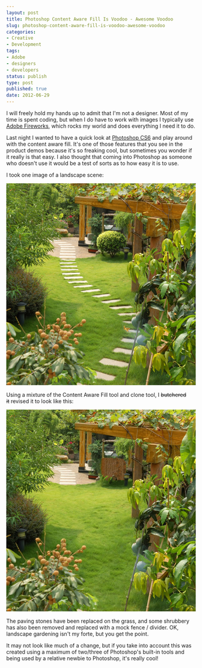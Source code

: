 ```yaml
---
layout: post
title: Photoshop Content Aware Fill Is Voodoo - Awesome Voodoo
slug: photoshop-content-aware-fill-is-voodoo-awesome-voodoo
categories:
- Creative
- Development
tags:
- Adobe
- designers
- developers
status: publish
type: post
published: true
date: 2012-06-29
---
```

<p>I will freely hold my hands up to admit that I'm not a designer. Most of my time is spent coding, but when I do have to work with images I typically use <a title="Adobe Fireworks" href="http://www.adobe.com/products/fireworks.html" target="_blank">Adobe Fireworks</a>, which rocks my world and does everything I need it to do.</p>
<p>Last night I wanted to have a quick look at <a title="Adobe Photoshop CS6" href="http://www.adobe.com/products/photoshop.html" target="_blank">Photoshop CS6</a> and play around with the content aware fill. It's one of those features that you see in the product demos because it's so freaking cool, but sometimes you wonder if it really is that easy. I also thought that coming into Photoshop as someone who doesn't use it would be a test of sorts as to how easy it is to use.</p>
<p>I took one image of a landscape scene:</p>
<p><img title="The original image before I got my hands on it" src="/assets/uploads/2012/06/orig_landscape.jpg" alt="The original image before I got my hands on it" /></p>
<p>Using a mixture of the Content Aware Fill tool and clone tool, I <del>butchered it</del> revised it to look like this:</p>
<p><img title="The revised image.. path taken out and shrubbery removed" src="/assets/uploads/2012/06/no_steps_remaining.jpg" alt="The revised image.. path taken out and shrubbery removed" /></p>
<p>The paving stones have been replaced on the grass, and some shrubbery has also been removed and replaced with a mock fence / divider. OK, landscape gardening isn't my forte, but you get the point.</p>
<p>It may not look like much of a change, but if you take into account this was created using a maximum of two/three of Photoshop's built-in tools and being used by a relative newbie to Photoshop, it's really cool!</p>
